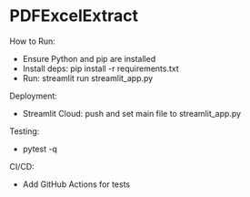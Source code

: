 ﻿# PDFExcelExtract

How to Run:
- Ensure Python and pip are installed
- Install deps: pip install -r requirements.txt
- Run: streamlit run streamlit_app.py

Deployment:
- Streamlit Cloud: push and set main file to streamlit_app.py

Testing:
- pytest -q

CI/CD:
- Add GitHub Actions for tests
